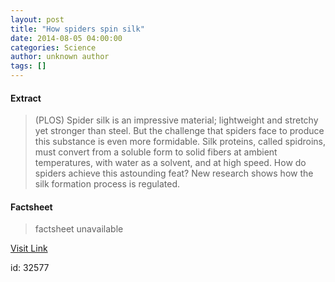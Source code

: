 ```yaml
---
layout: post
title: "How spiders spin silk"
date: 2014-08-05 04:00:00
categories: Science
author: unknown author
tags: []
---
```



#### Extract
>(PLOS) Spider silk is an impressive material; lightweight and stretchy yet stronger than steel. But the challenge that spiders face to produce this substance is even more formidable. Silk proteins, called spidroins, must convert from a soluble form to solid fibers at ambient temperatures, with water as a solvent, and at high speed. How do spiders achieve this astounding feat? New research shows how the silk formation process is regulated.

#### Factsheet
>factsheet unavailable

[Visit Link](http://www.eurekalert.org/pub_releases/2014-08/p-hss080114.php)

id:   32577

